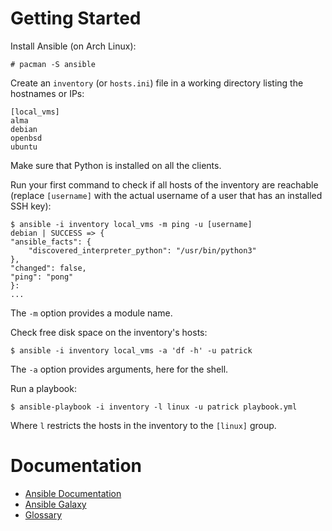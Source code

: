 # Getting Started

Install Ansible (on Arch Linux):

    # pacman -S ansible

Create an `inventory` (or `hosts.ini`) file in a working directory listing the
hostnames or IPs:

    [local_vms]
    alma
    debian
    openbsd
    ubuntu

Make sure that Python is installed on all the clients.

Run your first command to check if all hosts of the inventory are reachable
(replace `[username]` with the actual username of a user that has an installed
SSH key):

    $ ansible -i inventory local_vms -m ping -u [username]
    debian | SUCCESS => {
    "ansible_facts": {
        "discovered_interpreter_python": "/usr/bin/python3"
    },
    "changed": false,
    "ping": "pong"
    }:
    ...

The `-m` option provides a module name.

Check free disk space on the inventory's hosts:

    $ ansible -i inventory local_vms -a 'df -h' -u patrick
    
The `-a` option provides arguments, here for the shell.

Run a playbook:

    $ ansible-playbook -i inventory -l linux -u patrick playbook.yml

Where `l` restricts the hosts in the inventory to the `[linux]` group.

# Documentation

- [Ansible Documentation](https://docs.ansible.com/ansible/latest/)
- [Ansible Galaxy](https://galaxy.ansible.com/)
- [Glossary](https://docs.ansible.com/ansible/latest/reference_appendices/glossary.html)
